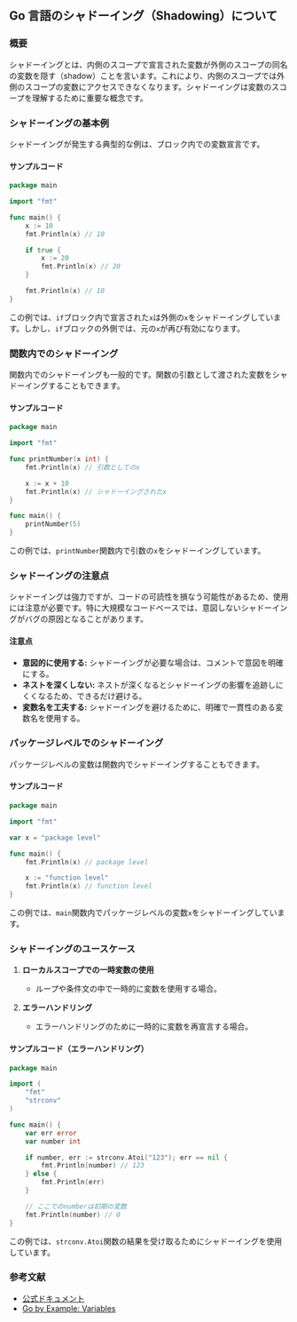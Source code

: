## Go 言語のシャドーイング（Shadowing）について

### 概要

シャドーイングとは、内側のスコープで宣言された変数が外側のスコープの同名の変数を隠す（shadow）ことを言います。これにより、内側のスコープでは外側のスコープの変数にアクセスできなくなります。シャドーイングは変数のスコープを理解するために重要な概念です。

### シャドーイングの基本例

シャドーイングが発生する典型的な例は、ブロック内での変数宣言です。

#### サンプルコード

```go
package main

import "fmt"

func main() {
    x := 10
    fmt.Println(x) // 10

    if true {
        x := 20
        fmt.Println(x) // 20
    }

    fmt.Println(x) // 10
}
```

この例では、`if`ブロック内で宣言された`x`は外側の`x`をシャドーイングしています。しかし、`if`ブロックの外側では、元の`x`が再び有効になります。

### 関数内でのシャドーイング

関数内でのシャドーイングも一般的です。関数の引数として渡された変数をシャドーイングすることもできます。

#### サンプルコード

```go
package main

import "fmt"

func printNumber(x int) {
    fmt.Println(x) // 引数としてのx

    x := x + 10
    fmt.Println(x) // シャドーイングされたx
}

func main() {
    printNumber(5)
}
```

この例では、`printNumber`関数内で引数の`x`をシャドーイングしています。

### シャドーイングの注意点

シャドーイングは強力ですが、コードの可読性を損なう可能性があるため、使用には注意が必要です。特に大規模なコードベースでは、意図しないシャドーイングがバグの原因となることがあります。

#### 注意点

-   **意図的に使用する:** シャドーイングが必要な場合は、コメントで意図を明確にする。
-   **ネストを深くしない:** ネストが深くなるとシャドーイングの影響を追跡しにくくなるため、できるだけ避ける。
-   **変数名を工夫する:** シャドーイングを避けるために、明確で一貫性のある変数名を使用する。

### パッケージレベルでのシャドーイング

パッケージレベルの変数は関数内でシャドーイングすることもできます。

#### サンプルコード

```go
package main

import "fmt"

var x = "package level"

func main() {
    fmt.Println(x) // package level

    x := "function level"
    fmt.Println(x) // function level
}
```

この例では、`main`関数内でパッケージレベルの変数`x`をシャドーイングしています。

### シャドーイングのユースケース

1. **ローカルスコープでの一時変数の使用**

    - ループや条件文の中で一時的に変数を使用する場合。

2. **エラーハンドリング**
    - エラーハンドリングのために一時的に変数を再宣言する場合。

#### サンプルコード（エラーハンドリング）

```go
package main

import (
    "fmt"
    "strconv"
)

func main() {
    var err error
    var number int

    if number, err := strconv.Atoi("123"); err == nil {
        fmt.Println(number) // 123
    } else {
        fmt.Println(err)
    }

    // ここでのnumberは初期の変数
    fmt.Println(number) // 0
}
```

この例では、`strconv.Atoi`関数の結果を受け取るためにシャドーイングを使用しています。

### 参考文献

-   [公式ドキュメント](https://golang.org/doc/effective_go.html#shadowing)
-   [Go by Example: Variables](https://gobyexample.com/variables)
